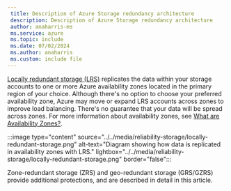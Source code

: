 ```yaml
---
 title: Description of Azure Storage redundancy architecture
 description: Description of Azure Storage redundancy architecture
 author: anaharris-ms
 ms.service: azure
 ms.topic: include
 ms.date: 07/02/2024
 ms.author: anaharris
 ms.custom: include file
---
```


[Locally redundant storage (LRS)](/azure/storage/common/storage-redundancy?#locally-redundant-storage) replicates the data within your storage accounts to one or more Azure availability zones located in the primary region of your choice. Although there's no option to choose your preferred availability zone, Azure may move or expand LRS accounts across zones to improve load balancing. There's no guarantee that your data will be spread across zones. For more information about availability zones, see [What are Availability Zones?](../../availability-zones-overview.md).

:::image type="content" source="../../media/reliability-storage/locally-redundant-storage.png" alt-text="Diagram showing how data is replicated in availability zones with LRS." lightbox="../../media/reliability-storage/locally-redundant-storage.png" border="false":::

Zone-redundant storage (ZRS) and geo-redundant storage (GRS/GZRS) provide additional protections, and are described in detail in this article.
